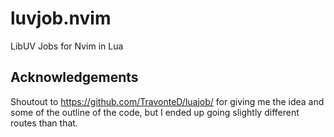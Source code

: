 # luvjob.nvim

LibUV Jobs for Nvim in Lua 


## Acknowledgements

Shoutout to https://github.com/TravonteD/luajob/ for giving me the idea and some of the outline of the code, but I ended up going slightly different routes than that.
